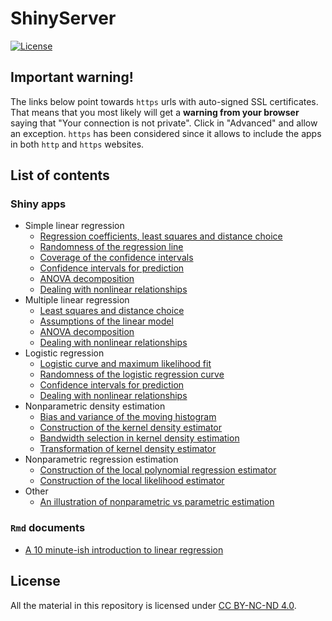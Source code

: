 ShinyServer
===========

[![License](https://img.shields.io/badge/license-CC_BY--NC--ND_4.0-blue.svg)](https://creativecommons.org/licenses/by-nc-nd/4.0/)

## Important warning!

The links below point towards `https` urls with auto-signed SSL certificates. That means that you most likely will get a **warning from your browser** saying that "Your connection is not private". Click in "Advanced" and allow an exception. `https` has been considered since it allows to include the apps in both `http` and `https` websites.

## List of contents

### Shiny apps

* Simple linear regression
	* [Regression coefficients, least squares and distance choice](https://ec2-35-177-34-200.eu-west-2.compute.amazonaws.com/least-squares)
	* [Randomness of the regression line](https://ec2-35-177-34-200.eu-west-2.compute.amazonaws.com/lm-random)
	* [Coverage of the confidence intervals](https://ec2-35-177-34-200.eu-west-2.compute.amazonaws.com/ci-random)
	* [Confidence intervals for prediction](https://ec2-35-177-34-200.eu-west-2.compute.amazonaws.com/ci-prediction)
	* [ANOVA decomposition](https://ec2-35-177-34-200.eu-west-2.compute.amazonaws.com/anova)
	* [Dealing with nonlinear relationships](https://ec2-35-177-34-200.eu-west-2.compute.amazonaws.com/non-linear)
* Multiple linear regression
	* [Least squares and distance choice](https://ec2-35-177-34-200.eu-west-2.compute.amazonaws.com/least-squares-3D)
	* [Assumptions of the linear model](https://ec2-35-177-34-200.eu-west-2.compute.amazonaws.com/assump-lm-3D)
	* [ANOVA decomposition](https://ec2-35-177-34-200.eu-west-2.compute.amazonaws.com/anova-3D)
	* [Dealing with nonlinear relationships](https://ec2-35-177-34-200.eu-west-2.compute.amazonaws.com/mult-non-linear)
* Logistic regression
	* [Logistic curve and maximum likelihood fit](https://ec2-35-177-34-200.eu-west-2.compute.amazonaws.com/log-maximum-likelihood)
	* [Randomness of the logistic regression curve](https://ec2-35-177-34-200.eu-west-2.compute.amazonaws.com/log-random)
	* [Confidence intervals for prediction](https://ec2-35-177-34-200.eu-west-2.compute.amazonaws.com/log-ci-prediction)
	* [Dealing with nonlinear relationships](https://ec2-35-177-34-200.eu-west-2.compute.amazonaws.com/log-non-linear)
* Nonparametric density estimation
	* [Bias and variance of the moving histogram](https://ec2-35-177-34-200.eu-west-2.compute.amazonaws.com/bias-var-movhist/)
	* [Construction of the kernel density estimator](https://ec2-35-177-34-200.eu-west-2.compute.amazonaws.com/kde/)
	* [Bandwidth selection in kernel density estimation](https://ec2-35-177-34-200.eu-west-2.compute.amazonaws.com/kde-bwd/)
	* [Transformation of kernel density estimator](https://ec2-35-177-34-200.eu-west-2.compute.amazonaws.com/kde-transf/)
* Nonparametric regression estimation
	* [Construction of the local polynomial regression estimator](https://ec2-35-177-34-200.eu-west-2.compute.amazonaws.com/kreg/)
	* [Construction of the local likelihood estimator](https://ec2-35-177-34-200.eu-west-2.compute.amazonaws.com/loclik/)
* Other
	* [An illustration of nonparametric vs parametric estimation](https://ec2-35-177-34-200.eu-west-2.compute.amazonaws.com/dist-mse/)

### `Rmd` documents

* [A 10 minute-ish introduction to linear regression](https://ec2-35-177-34-200.eu-west-2.compute.amazonaws.com/10min-lin-reg)

## License

All the material in this repository is licensed under [CC BY-NC-ND 4.0](https://creativecommons.org/licenses/by-nc-nd/4.0/).
